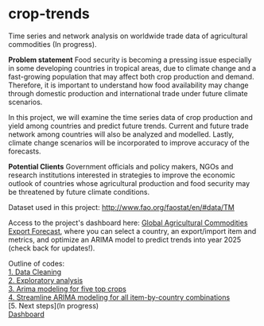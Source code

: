 # crop-trends
Time series and network analysis on worldwide trade data of agricultural commodities (In progress).

**Problem statement**
Food security is becoming a pressing issue especially in some developing countries in tropical areas, due to climate change and a fast-growing population that may affect both crop production and demand. Therefore, it is important to understand how food availability may change through domestic production and international trade under future climate scenarios. 

In this project, we will examine the time series data of crop production and yield among countries and predict future trends. Current and future trade network among countries will also be analyzed and modelled. Lastly, climate change scenarios will be incorporated to improve accuracy of the forecasts. 

**Potential Clients**
Government officials and policy makers, NGOs and research institutions interested in strategies to improve the economic outlook of countries whose agricultural production and food security may be threatened by future climate conditions. 

Dataset used in this project: http://www.fao.org/faostat/en/#data/TM

Access to the project's dashboard here: [Global Agricultural Commodities Export Forecast](http://18.144.177.199:8501/), where you can select a country, an export/import item and metrics, and optimize an ARIMA model to predict trends into year 2025 (check back for updates!).

Outline of codes:  
[1. Data Cleaning](https://github.com/BrachyS/crop-trends/blob/master/notebooks/1_data-cleaning-agtrend.ipynb)  
[2. Exploratory analysis](https://github.com/BrachyS/crop-trends/blob/master/notebooks/2_exploratory-analysis-agtrade.ipynb)  
[3. Arima modeling for five top crops](https://github.com/BrachyS/crop-trends/blob/master/notebooks/3_top_crops_arima.ipynb)  
[4. Streamline ARIMA modeling for all item-by-country combinations](https://github.com/BrachyS/crop-trends/blob/master/notebooks/4._streamline_ARIMA_modeling.ipynb)  
[5. Next steps](In progress)  
[Dashboard](https://github.com/BrachyS/crop-trends/blob/master/dashboard/dash_export.py)